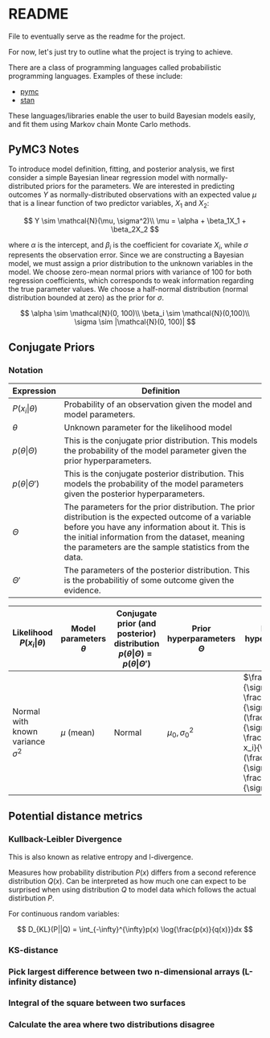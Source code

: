 # README

File to eventually serve as the readme for the project.

For now, let's just try to outline what the project is trying to achieve.

There are a class of programming languages called probabilistic programming languages. Examples of these include:

- [pymc](https://www.pymc.io/welcome.html)
- [stan](https://mc-stan.org/)

These languages/libraries enable the user to build Bayesian models easily, and fit them using Markov chain Monte Carlo methods.

## PyMC3 Notes

To introduce model definition, fitting, and posterior analysis, we first consider a simple Bayesian linear regression model with normally-distributed priors for the parameters. We are interested in predicting outcomes $Y$ as normally-distributed observations with an expected value $\mu$ that is a linear function of two predictor variables, $X_1$ and $X_2$:

$$
Y \sim \mathcal{N}(\mu, \sigma^2)\\
\mu = \alpha + \beta_1X_1 + \beta_2X_2
$$

where $\alpha$ is the intercept, and $\beta_i$ is the coefficient for covariate $X_i$, while $\sigma$ represents the observation error. Since we are constructing a Bayesian model, we must assign a prior distribution to the unknown variables in the model. We choose zero-mean normal priors with variance of 100 for both regression coefficients, which corresponds to weak information regarding the true parameter values. We choose a half-normal distribution (normal distribution bounded at zero) as the prior for $\sigma$.

$$
\alpha \sim \mathcal{N}(0, 100)\\
\beta_i \sim \mathcal{N}(0,100)\\
\sigma \sim |\mathcal{N}(0, 100)|
$$

## Conjugate Priors

### Notation

| Expression | Definition |
|-----|-----|
|$P(x_i \| \theta)$ | Probability of an observation given the model and model parameters.|
|$\theta$| Unknown parameter for the likelihood model |
|$p(\theta \| \Theta)$| This is the conjugate prior distribution. This models the probability of the model parameter given the prior hyperparameters.|
|$p(\theta \| \Theta')$| This is the conjugate posterior distribution. This models the probability of the model parameters given the posterior hyperparameters.|
|$\Theta$| The parameters for the prior distribution. The prior distribution is the expected outcome of a variable before you have any information about it. This is the initial information from the dataset, meaning the parameters are the sample statistics from the data.|
|$\Theta'$| The parameters of the posterior distribution. This is the probabilitiy of some outcome given the evidence. 

| Likelihood $P(x_i\| \theta)$ | Model parameters $\theta$ | Conjugate prior (and posterior) distribution $p(\theta \| \Theta) = p(\theta \| \Theta')$| Prior hyperparameters $\Theta$ | Posterior hyperparameters $\Theta'$ | Posterior predictive $p(\tilde{x} \| X, \Theta)$ |
|-----|-----|-----|-----|-----|-----|
|Normal with known variance $\sigma^2$| $\mu$ (mean) | Normal | $\mu_0, \sigma_0^2$ | $\frac{1}{\frac{1}{\sigma_0^2} + \frac{n}{\sigma^2}}(\frac{\mu_0}{\sigma_0^2} + \frac{\sum_{i=1}^n x_i}{\sigma^2}),\\ (\frac{1}{\sigma_0^2} + \frac{n}{\sigma^2})^{-1}$|$\mathcal{N}(\tilde{x}\|{\mu_0}', {\sigma_0^2}' + \sigma^2)$|

## Potential distance metrics

### Kullback-Leibler Divergence

This is also known as relative entropy and l-divergence.

Measures how probability distribution $P(x)$ differs from a second reference distribution $Q(x)$. Can be interpreted as how much one can expect to be surprised when using distribution $Q$ to model data which follows the actual distirbution $P$.

For continuous random variables:

$$
D_{KL}(P||Q) = \int_{-\infty}^{\infty}p(x) \log{\frac{p(x)}{q(x)}}dx
$$

### KS-distance

### Pick largest difference between two n-dimensional arrays (L-infinity distance)

### Integral of the square between two surfaces

### Calculate the area where two distributions disagree

